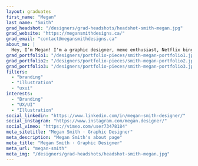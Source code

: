 ```yaml
---
layout: graduates
first_name: "Megan"
last_name: "Smith"
grad_headshot: "/designers/grad-headshots/headshot-smith-megan.jpg"
grad_website: "https://megansmithdesigns.ca/"
grad_email: "contact@megansmithdesigns.ca"
about_me: |
  Hey, I’m Megan! I'm a graphic designer, meme enthusiast, Netflix binge-watcher, music addict. What can I say, I have a very wide range of qualities and skills.
grad_portfolio1: "/designers/portfolio-pieces/smith-megan-portfolio1.jpg"
grad_portfolio2: "/designers/portfolio-pieces/smith-megan-portfolio2.jpg"
grad_portfolio3: "/designers/portfolio-pieces/smith-megan-portfolio3.jpg"
filters:
  - "branding"
  - "illustration"
  - "uxui"
interests:
  - "Branding"
  - "UX/UI"
  - "Illustration"
social_linkedin: "https://www.linkedin.com/in/megan-smith-designer/"
social_instagram: "https://www.instagram.com/megan.designer/"
social_vimeo: "https://vimeo.com/user73478184"
meta_sitetitle: "Megan Smith · Graphic Designer"
meta_description: "Megan Smith's about page"
meta_title: "Megan Smith · Graphic Designer"
meta_url: "megan-smith"
meta_img: "/designers/grad-headshots/headshot-smith-megan.jpg"
---
```

